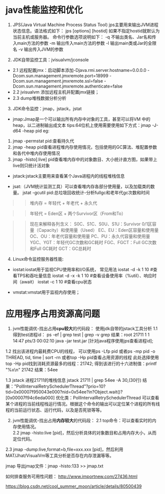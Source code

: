 # java性能监控和优化
1. JPS(Java Virtual Machine Process Status Tool)
jps主要用来输出JVM进程状态信息。语法格式如下：
jps [options] [hostid]
如果不指定hostid就默认为当前主机或服务器。
命令行参数选项说明如下：
    -q 不输出类名、Jar名和传入main方法的参数
    -m 输出传入main方法的参数
    -l 输出main类或Jar的全限名
    -v 输出传入JVM的参数

2. JDK自带监控工具：jvisualvm/jconsole 
* 2.1 远程配置jmx：启动脚本添加-Djava.rmi.server.hostname=0.0.0.0 
-Dcom.sun.management.jmxremote.port=18999 -Dcom.sun.management.jmxremote.ssl=false
-Dcom.sun.management.jmxremote.authenticate=false
* 2.2 jvisualvm 添加远程主机并配置jmx链接；
* 2.3 dump堆栈数据分析分析

3. JDK命令监控：jmap，jstack，jstat
* jmap:Jmap是一个可以输出所有内存中对象的工具，甚至可以将VM 中的heap，以二进制输出成文本
tips:64位机上使用需要使用如下方式：jmap -J-d64 -heap pid
eg:
1. jmap -permstat pid:查看持久代
2. jmap -heap pid查看进程堆内存使用情况，包括使用的GC算法、堆配置参数和各代中堆内存使用情况
3. jmap -histo[:live] pid查看堆内存中的对象数目、大小统计直方图，如果带上live则只统计活对象

* jstack:jstack主要用来查看某个Java进程内的线程堆栈信息

* jsat:（JVM统计监测工具）可以查看堆内存各部分使用量，以及加载类的数量。
jstat -gcutil pid:总垃圾回收统计-分析fullgc和老年代gc次数和时间

>> 堆内存 = 年轻代 + 年老代 + 永久代

>> 年轻代 = Eden区 + 两个Survivor区（From和To）

>> 现在来解释各列含义：
S0C、S1C、S0U、S1U：Survivor 0/1区容量（Capacity）和使用量（Used）
EC、EU：Eden区容量和使用量
OC、OU：年老代容量和使用量
PC、PU：永久代容量和使用量
YGC、YGT：年轻代GC次数和GC耗时
FGC、FGCT：Full GC次数和Full GC耗时
GCT：GC总耗时

4. Linux命令监控服务器性能:
* iostat:iostat用于监视CPU使用率和I/O系统，
常见用法
iostat -d -k 1 10        #查看TPS和吞吐量信息
iostat -d -x -k 1 10      #查看设备使用率（%util）、响应时间（await）
iostat -c 1 10            #查看cpu状态

* vmstat:vmstat用于监视内存使用；


# 应用程序占用资源高问题
1. jvm性能调优-找出占用**cpu较大**的代码段：
使用jdk自带的jstack工具分析
1.1 得到test进程id：
ps -ef | grep test | grep -v grep
结果：root    21711     1  1 14:47 pts/3    00:02:10 java -jar test.jar
[针对java程序使用jps查看进程id];

1.2 找出该进程内最耗费CPU的线程，
可以使用ps -Lfp pid
或者ps -mp pid -o THREAD, tid, time | sort -rn
或者top -Hp pid查看占用资源的线程
此处选择使用 top -Hp pid找到消耗资源最多的线程：21742;
 得到该进行的十六进制值：printf "%x\n" 21742   结果：54ee

1.3 jstack
进程21711的堆栈信息 jstack 21711 | grep 54ee -A 30,(30行)
结果："PollIntervalRetrySchedulerThread"?prio=10?tid=0x00007f950043e000?nid=0x54ee?in?Object.wait()?[0x00007f94c6eda000]
优化类：PollIntervalRetrySchedulerThread
可以查看某个进程的当前线程栈运行情况。根据这个命令的输出可以定位某个进程的所有线程的当前运行状态、运行代码，以及是否死锁等等。


2. jvm性能调优-找出占用**内存较大**的代码段：
 2.1  top命令：可以查看实时的内存使用情况。  
 2.2 jmap -histo:live [pid]，然后分析具体的对象数目和占用内存大小，从而定位代码。

 2.3 jmap -dump:live,format=b,file=xxx.xxx [pid]，然后利用MAT/Jhat/VisualVm等工具分析是否存在内存泄漏等等。

jmap
导出jmap文件：jmap -histo:133 >> jmap.txt


如何排查服务可用性问题：
http://www.importnew.com/27436.html

https://blog.csdn.net/cool_summer_moon/article/details/80500439